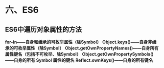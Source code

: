 # 六、ES6

## ES6中遍历对象属性的方法

**for-in——自身和继承的可枚举属性（除Symbol）**
**Object.keys()——自身非继承的可枚举属性（除Symbol）**
**Object.getOwnPropertyNames()——自身所有属性键名（包括不可枚举、除Symbol）**
**Object.getOwnPropertySymbols()——自身的所有 Symbol 属性的键名**
**Reflect.ownKeys()——自身的所有键名**

